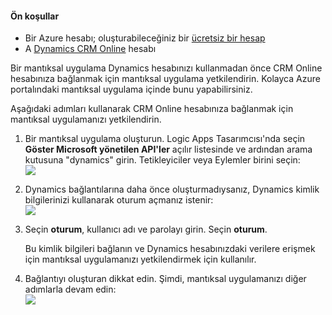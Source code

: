#### <a name="prerequisites"></a>Ön koşullar
* Bir Azure hesabı; oluşturabileceğiniz bir [ücretsiz bir hesap](https://azure.microsoft.com/free)
* A [Dynamics CRM Online](https://www.microsoft.com/en-us/dynamics/crm-free-trial-overview.aspx) hesabı 

Bir mantıksal uygulama Dynamics hesabınızı kullanmadan önce CRM Online hesabınıza bağlanmak için mantıksal uygulama yetkilendirin. Kolayca Azure portalındaki mantıksal uygulama içinde bunu yapabilirsiniz. 

Aşağıdaki adımları kullanarak CRM Online hesabınıza bağlanmak için mantıksal uygulamanızı yetkilendirin.

1. Bir mantıksal uygulama oluşturun. Logic Apps Tasarımcısı'nda seçin **Göster Microsoft yönetilen API'ler** açılır listesinde ve ardından arama kutusuna "dynamics" girin. Tetikleyiciler veya Eylemler birini seçin:  
   ![](./media/connectors-create-api-crmonline/dynamics-triggers.png)
2. Dynamics bağlantılarına daha önce oluşturmadıysanız, Dynamics kimlik bilgilerinizi kullanarak oturum açmanız istenir:  
   ![](./media/connectors-create-api-crmonline/dynamics-signin.png)
3. Seçin **oturum**, kullanıcı adı ve parolayı girin. Seçin **oturum**. 
   
    Bu kimlik bilgileri bağlanın ve Dynamics hesabınızdaki verilere erişmek için mantıksal uygulamanızı yetkilendirmek için kullanılır. 
4. Bağlantıyı oluşturan dikkat edin. Şimdi, mantıksal uygulamanızı diğer adımlarla devam edin:  
   ![](./media/connectors-create-api-crmonline/dynamics-properties.png)


